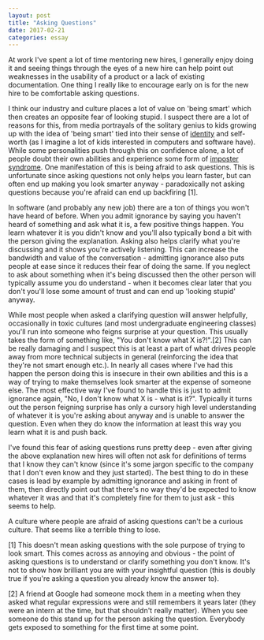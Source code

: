```yaml
---
layout: post
title: "Asking Questions"
date: 2017-02-21
categories: essay
---
```


At work I've spent a lot of time mentoring new hires, I generally enjoy doing it and seeing things through the eyes of a new hire can help point out weaknesses in the usability of a product or a lack of existing documentation.  One thing I really like to encourage early on is for the new hire to be comfortable asking questions.

I think our industry and culture places a lot of value on 'being smart' which then creates an opposite fear of looking stupid. I suspect there are a lot of reasons for this, from media portrayals of the solitary genius to kids growing up with the idea of 'being smart' tied into their sense of [identity][identity] and self-worth (as I imagine a lot of kids interested in computers and software have).  While some personalities push through this on confidence alone, a lot of people doubt their own abilities and experience some form of [imposter syndrome][imposter-syndrome].  One manifestation of this is being afraid to ask questions.  This is unfortunate since asking questions not only helps you learn faster, but can often end up making you look smarter anyway - paradoxically not asking questions because you're afraid can end up backfiring [1].

In software (and probably any new job) there are a ton of things you won't have heard of before.  When you admit ignorance by saying you haven't heard of something and ask what it is, a few positive things happen.  You learn whatever it is you didn't know and you'll also typically bond a bit with the person giving the explanation. Asking also helps clarify what you're discussing and it shows you're actively listening.  This can increase the bandwidth and value of the conversation - admitting ignorance also puts people at ease since it reduces their fear of doing the same.  If you neglect to ask about something when it's being discussed then the other person will typically assume you do understand - when it becomes clear later that you don't you'll lose some amount of trust and can end up 'looking stupid' anyway.

While most people when asked a clarifying question will answer helpfully, occasionally in toxic cultures (and most undergraduate engineering classes) you'll run into someone who feigns surprise at your question.  This usually takes the form of something like, "You don't know what X is?!".[2]  This can be really damaging and I suspect this is at least a part of what drives people away from more technical subjects in general (reinforcing the idea that they're not smart enough etc.).  In nearly all cases where I've had this happen the person doing this is insecure in their own abilities and this is a way of trying to make themselves look smarter at the expense of someone else.  The most effective way I've found to handle this is just to admit ignorance again, "No, I don't know what X is - what is it?".  Typically it turns out the person feigning surprise has only a cursory high level understanding of whatever it is you're asking about anyway and is unable to answer the question.  Even when they do know the information at least this way you learn what it is and push back.

I've found this fear of asking questions runs pretty deep - even after giving the above explanation new hires will often not ask for definitions of terms that I know they can't know (since it's some jargon specific to the company that I don't even know and they just started).  The best thing to do in these cases is lead by example by admitting ignorance and asking in front of them, then directly point out that there's no way they'd be expected to know whatever it was and that it's completely fine for them to just ask - this seems to help.

A culture where people are afraid of asking questions can't be a curious culture.  That seems like a terrible thing to lose.

[1] This doesn't mean asking questions with the sole purpose of trying to look smart.  This comes across as annoying and obvious - the point of asking questions is to understand or clarify something you don't know.  It's not to show how brilliant you are with your insightful question (this is doubly true if you're asking a question you already know the answer to).

[2] A friend at Google had someone mock them in a meeting when they asked what regular expressions were and still remembers it years later (they were an intern at the time, but that shouldn't really matter).  When you see someone do this stand up for the person asking the question.  Everybody gets exposed to something for the first time at some point.

[identity]: http://paulgraham.com/identity.html
[imposter-syndrome]: https://en.wikipedia.org/wiki/Impostor_syndrome
